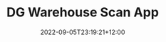---
title: "DG Warehouse Scan App"
date: 2022-09-05T23:19:21+12:00
draft: false

description: One of the first things I built for work in vanilla PHP and jQuery + Bootstrap. Not too secure, nowadays I would've used Symfony routing & ORM, but well, it works.

status: completed
project_type: work
---